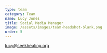 ```yaml
---
type: team
category: Team
name: Lucy Jones
title: Social Media Manager
image: /assets/images/team-headshot-blank.png
order: 5
---
```


<lucy@seekhealing.org>